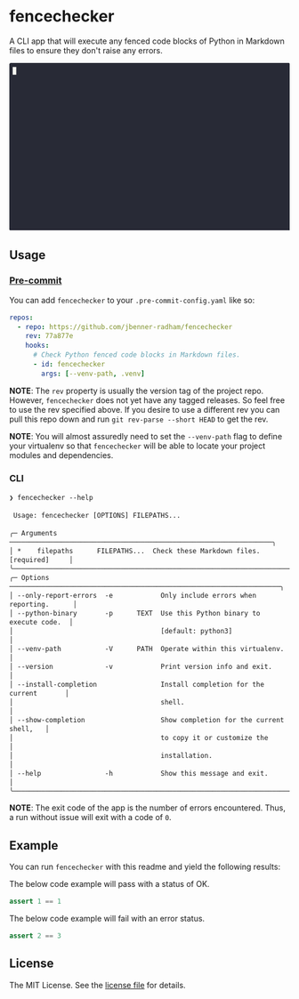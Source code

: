 fencechecker
============

A CLI app that will execute any fenced code blocks of Python in Markdown files
to ensure they don't raise any errors.

![Animated demo of fencechecker.](images/demo.gif)

Usage
-----

### [Pre-commit](https://pre-commit.com/)

You can add `fencechecker` to your `.pre-commit-config.yaml` like so:

```yaml
repos:
  - repo: https://github.com/jbenner-radham/fencechecker
    rev: 77a877e
    hooks:
      # Check Python fenced code blocks in Markdown files.
      - id: fencechecker
        args: [--venv-path, .venv]
```

**NOTE**: The `rev` property is usually the version tag of the project repo.
However, `fencechecker` does not yet have any tagged releases. So feel free to
use the rev specified above. If you desire to use a different rev you can pull
this repo down and run `git rev-parse --short HEAD` to get the rev.

**NOTE**: You will almost assuredly need to set the `--venv-path` flag to define
your virtualenv so that `fencechecker` will be able to locate your project
modules and dependencies.

### CLI

```sh-session
❯ fencechecker --help

 Usage: fencechecker [OPTIONS] FILEPATHS...

╭─ Arguments ──────────────────────────────────────────────────────────────────╮
│ *    filepaths      FILEPATHS...  Check these Markdown files. [required]     │
╰──────────────────────────────────────────────────────────────────────────────╯
╭─ Options ────────────────────────────────────────────────────────────────────╮
│ --only-report-errors  -e            Only include errors when reporting.      │
│ --python-binary       -p      TEXT  Use this Python binary to execute code.  │
│                                     [default: python3]                       │
│ --venv-path           -V      PATH  Operate within this virtualenv.          │
│ --version             -v            Print version info and exit.             │
│ --install-completion                Install completion for the current       │
│                                     shell.                                   │
│ --show-completion                   Show completion for the current shell,   │
│                                     to copy it or customize the              │
│                                     installation.                            │
│ --help                -h            Show this message and exit.              │
╰──────────────────────────────────────────────────────────────────────────────╯
```

**NOTE**: The exit code of the app is the number of errors encountered. Thus, a
run without issue will exit with a code of `0`.

Example
-------

You can run `fencechecker` with this readme and yield the following results:

The below code example will pass with a status of OK.

```python
assert 1 == 1
```

The below code example will fail with an error status.

```python
assert 2 == 3
```

License
-------

The MIT License. See the [license file](LICENSE) for details.
